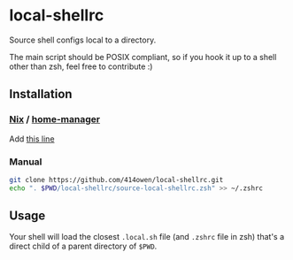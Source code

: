 # local-shellrc

Source shell configs local to a directory.

The main script should be POSIX compliant, so if you hook it up to a shell other than zsh, feel free to contribute :)

## Installation

### [Nix](https://nixos.org/nix/) / [home-manager](https://github.com/rycee/home-manager)

Add [this line](https://github.com/414owen/dotfiles/blob/2789e45114881fb242724ab01107b4fcd44a40d5/zsh.nix#L14)

### Manual

```zsh
git clone https://github.com/414owen/local-shellrc.git
echo ". $PWD/local-shellrc/source-local-shellrc.zsh" >> ~/.zshrc
```

## Usage

Your shell will load the closest `.local.sh` file (and `.zshrc` file in zsh) that's a direct child of a parent directory of `$PWD`.
